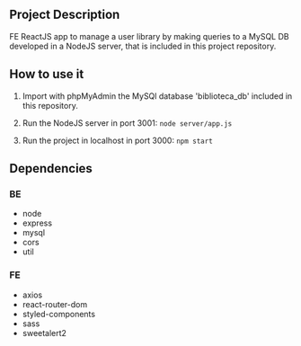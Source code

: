 ## Project Description
FE ReactJS app to manage a user library by making queries to a MySQL DB developed in a NodeJS server, that is included in this project repository.

## How to use it
1. Import with phpMyAdmin the MySQl database 'biblioteca_db' included in this repository.

2. Run the NodeJS server in port 3001:
`node server/app.js`

3. Run the project in localhost in port 3000:
`npm start`

## Dependencies
### BE
- node
- express
- mysql
- cors
- util


### FE
- axios
- react-router-dom
- styled-components
- sass
- sweetalert2
